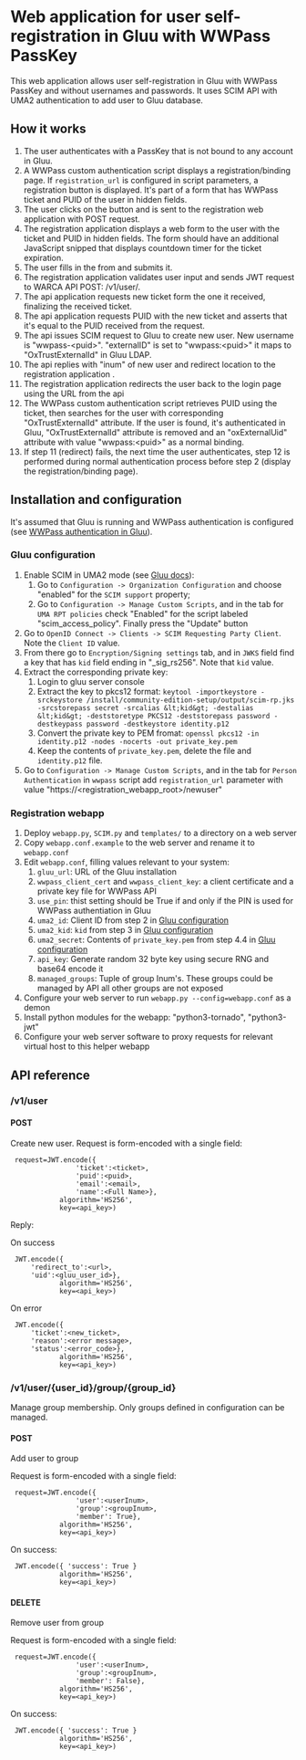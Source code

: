 # Web application for user self-registration in Gluu with WWPass PassKey

This web application allows user self-registration in Gluu with WWPass PassKey and without usernames and passwords. It uses SCIM API with UMA2 authentication to add user to Gluu database.

## How it works
1. The user authenticates with a PassKey that is not bound to any account in Gluu.
2. A WWPass custom authentication script displays a registration/binding page. If `registration_url` is configured in script parameters, a registration button is displayed. It's part of a form that has WWPass ticket and PUID of the user in hidden fields.
3. The user clicks on the button and is sent to the registration web application with POST request.
4. The registration application displays a web form to the user with the ticket and PUID in hidden fields. The form should have an additional JavaScript snipped that displays countdown timer for the ticket expiration.
5. The user fills in the from and submits it.
6. The registration application validates user input and sends JWT request to WARCA API POST: /v1/user/.
7. The api application requests new ticket form the one it received, finalizing the received ticket.
8. The api application requests PUID with the new ticket and asserts that it's equal to the PUID received from the request.
9. The api issues SCIM request to Gluu to create new user. New username is "wwpass-&lt;puid&gt;". "externalID" is set to "wwpass:&lt;puid&gt;" it maps to "OxTrustExternalId" in Gluu LDAP.
10. The api replies with "inum" of new user and redirect location to the registration application .
11. The registration application redirects the user back to the login page using the URL from the api
12. The WWPass custom authentication script retrieves PUID using the ticket, then searches for the user with corresponding "OxTrustExternalId" attribute. If the user is found, it's authenticated in Gluu, "OxTrustExternalId" attribute is removed and an "oxExternalUid" attribute with value "wwpass:&lt;puid&gt;" as a normal binding.
13. If step 11 (redirect) fails, the next time the user authenticates, step 12 is performed during normal authentication process before step 2 (display the registration/binding page).

## Installation and configuration

It's assumed that Gluu is running and WWPass authentication is configured (see [WWPass authentication in Gluu](../README.md)).

### Gluu configuration
1. Enable SCIM in UMA2 mode (see [Gluu docs](https://gluu.org/docs/ce/user-management/scim2/#protection-using-uma)):
    1. Go to `Configuration -> Organization Configuration` and choose "enabled" for the `SCIM support` property;
    2. Go to `Configuration -> Manage Custom Scripts`, and in the tab for `UMA RPT policies` check "Enabled" for the script labeled "scim_access_policy". Finally press the "Update" button
2. Go to `OpenID Connect -> Clients -> SCIM Requesting Party Client`. Note the `Client ID` value.
3. From there go to `Encryption/Signing settings` tab, and in `JWKS` field find a key that has `kid` field ending in "_sig_rs256". Note that `kid` value.
4. Extract the corresponding private key:
    1. Login to gluu server console
    2. Extract the key to pkcs12 format: `keytool -importkeystore -srckeystore /install/community-edition-setup/output/scim-rp.jks -srcstorepass secret -srcalias &lt;kid&gt; -destalias &lt;kid&gt; -deststoretype PKCS12 -deststorepass password -destkeypass password -destkeystore identity.p12`
    3. Convert the private key to PEM fromat: `openssl pkcs12 -in identity.p12 -nodes -nocerts -out private_key.pem`
    4. Keep the contents of `private_key.pem`, delete the file and `identity.p12` file.
5. Go to `Configuration -> Manage Custom Scripts`, and in the tab for `Person Authentication` in `wwpass` script add `registration_url` parameter with value "https://&lt;registration_webapp_root&gt;/newuser"

### Registration webapp
1. Deploy `webapp.py`, `SCIM.py` and `templates/` to a directory on a web server
2. Copy `webapp.conf.example` to the web server and rename it to `webapp.conf`
3. Edit `webapp.conf`, filling values relevant to your system:
    1. `gluu_url`: URL of the Gluu installation
    2. `wwpass_client_cert` and `wwpass_client_key`: a client certificate and a private key file for WWPass API
    3. `use_pin`: thist setting should be True if and only if the PIN is used for WWPass authentiation in Gluu
    4. `uma2_id`: Client ID from step 2 in [Gluu configuration](#Gluu-configuration)
    5. `uma2_kid`: `kid` from step 3 in [Gluu configuration](#Gluu-configuration)
    6. `uma2_secret`: Contents of `private_key.pem` from step 4.4 in [Gluu configuration](#Gluu-configuration)
    7. `api_key`: Generate random 32 byte key using secure RNG and base64 encode it
    8. `managed_groups`: Tuple of group Inum's. These groups could be managed by API all other groups are not exposed
4. Configure your web server to run `webapp.py --config=webapp.conf` as a demon
5. Install python modules for the webapp: "python3-tornado", "python3-jwt"
6. Configure your web server software to proxy requests for relevant virtual host to this helper webapp

## API reference

### /v1/user

#### POST
Create new user.
Request is form-encoded with a single field:
```
 request=JWT.encode({
                'ticket':<ticket>,
                'puid':<puid>,
                'email':<email>,
                'name':<Full Name>},
            algorithm='HS256',
            key=<api_key>)
```
Reply:

On success
```
 JWT.encode({
     'redirect_to':<url>,
     'uid':<gluu_user_id>},
            algorithm='HS256',
            key=<api_key>)
```

On error
```
 JWT.encode({
     'ticket':<new_ticket>,
     'reason':<error message>,
     'status':<error_code>},
            algorithm='HS256',
            key=<api_key>)
```

### /v1/user/{user_id}/group/{group_id}

Manage group membership. Only groups defined in configuration can be managed.

#### POST

Add user to group

Request is form-encoded with a single field:
```
 request=JWT.encode({
                'user':<userInum>,
                'group':<groupInum>,
                'member': True},
            algorithm='HS256',
            key=<api_key>)
```

On success: 
```
 JWT.encode({ 'success': True }
            algorithm='HS256',
            key=<api_key>)
```

#### DELETE

Remove user from group

Request is form-encoded with a single field:
```
 request=JWT.encode({
                'user':<userInum>,
                'group':<groupInum>,
                'member': False},
            algorithm='HS256',
            key=<api_key>)
```

On success: 
```
 JWT.encode({ 'success': True }
            algorithm='HS256',
            key=<api_key>)
```